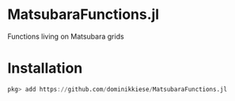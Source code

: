 # MatsubaraFunctions.jl
Functions living on Matsubara grids

# Installation

```julia
pkg> add https://github.com/dominikkiese/MatsubaraFunctions.jl
```
